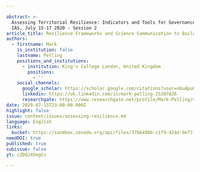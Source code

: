 ```yaml
---

abstract: >-
  Assessing Territorial Resilience: Indicators and Tools for Governance, Paris
  IAS, July 15-17 2020 - Session 2
article_title: Resilience Frameworks and Science Communication to Build Back Better
authors:
  - firstname: Mark
    is_institution: false
    lastname: Pelling
    positions_and_institutions:
      - institution: King's College London, United Kingdom
        positions:
          - ''
    social_channels:
      google_scholar: https://scholar.google.com/citations?user=nbuApuQAAAAJ&hl=en
      linkedin: https://uk.linkedin.com/in/mark-pelling-25207826
      researchgate: https://www.researchgate.net/profile/Mark-Pelling/4
date: 2020-07-15T23:00:00.000Z
highlight: false
issue: content/issues/assessing-resilience.md
language: English
links:
  bucket: https://sandbox.zenodo.org/api/files/3766498b-c1f9-424d-9e77-428a369f8116
needDOI: true
published: true
subissue: false
yt: cZDQJ45mgCs

---
```









<Youtube yt="cZDQJ45mgCs" caption="Resilience frameworks and science communication to Build Back Better"></Youtube>